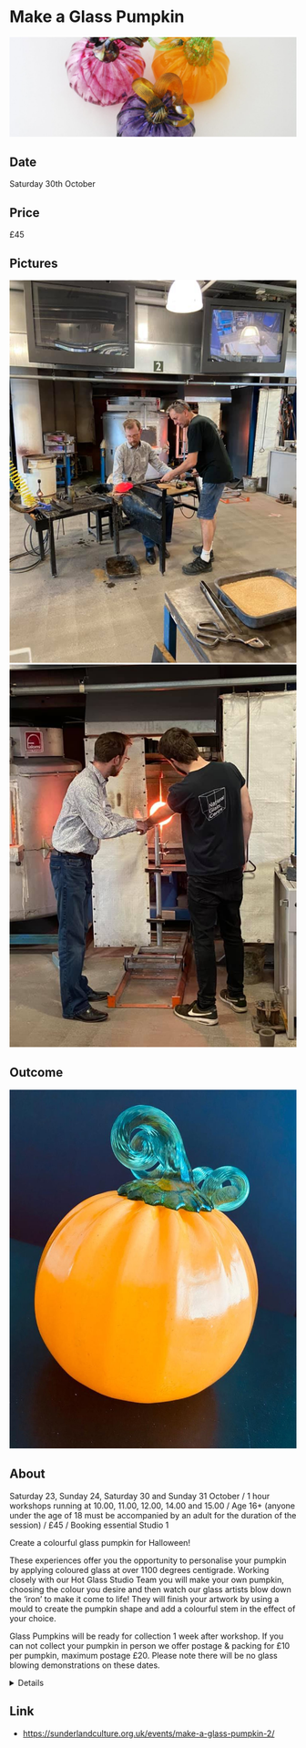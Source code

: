 # Make a Glass Pumpkin

![Pumpkin Hero](images/pumpkins-hero.jpg "Pumpkin Hero")

## Date

Saturday 30th October

## Price

£45

## Pictures

![Pumpkin](images/pumpkin_1.jpg "Pumpkin")
![Pumpkin](images/pumpkin_2.jpg "Pumpkin")

## Outcome

![Pumpkin](images/pumpkin.jpg "Pumpkin")

## About

Saturday 23, Sunday 24, Saturday 30 and Sunday 31 October / 1 hour workshops running at 10.00, 11.00, 12.00, 14.00 and 15.00 / Age 16+ (anyone under the age of 18 must be accompanied by an adult for the duration of the session) / £45 / Booking essential
Studio 1

Create a colourful glass pumpkin for Halloween!

These experiences offer you the opportunity to personalise your pumpkin by applying coloured glass at over 1100 degrees centigrade. Working closely with our Hot Glass Studio Team you will make your own pumpkin, choosing the colour you desire and then watch our glass artists blow down the ‘iron’ to make it come to life! They will finish your artwork by using a mould to create the pumpkin shape and add a colourful stem in the effect of your choice.

Glass Pumpkins will be ready for collection 1 week after workshop. If you can not collect your pumpkin in person we offer postage & packing for £10 per pumpkin, maximum postage £20. Please note there will be no glass blowing demonstrations on these dates.

<details>
Booking essential

Max 3 people per session.

Participants will be permitted to bring **one additional person** into the seating area during their experience.

Before booking, please take the time to read the additional information and delivery details below:

## Important Information

- **Collection** – Your pumpkin will be ready to collect, from the shop counter, 1 week after your workshop.
Delivery options – If you wish to have your pumpkin delivered to your home, please arrange and pay for this on the day you take part at our Visitor Services Desk. Postage and packing is £10 per pumpkin.
- **Refund/Exchanges** – Bookings for Pumpkin Experiences are non-refundable and dates/times are not transferable. However, you may transfer your experience to a friend or family member if required.
- **Age Restrictions** – This workshop requires no previous experience and is suitable for ages 16+. Please note that anyone under the age of 18 years old must be accompanied by an adult.
- **Suitability** – These workshops are suitable for most people, however, if you have any questions or concerns regarding mobility or safety then please contact the Visitor Services Desk on 0191 568 9700 & discuss whilst booking.
- **Duration** – This workshop lasts 1 hour and includes 3 participants per hour.
- **Breakages** – On rare occasions, your pumpkin may crack during the cooling process, if this happens we will make a replica/replacement pumpkin for you – in addition to your pumpkin which we will also give you if it is not deemed to be unsafe.
- **Dress Code** – Please make sure you are suitably dressed and wearing flat closed-toe shoes.
- **Water** – It is advisable to bring a small bottle of water with you to stay hydrated
- **COVID** – If you or a member of your party have tested positive for COVID-19, preventing you from attending an event or performance for which you have booked tickets, please contact us up to 24 hours before the event with evidence of a positive test and we will credit you or refund your tickets.  If you have purchased tickets for a performance via an approved agent, please see their booking terms and conditions for the event and contact them directly. If you show symptoms after your visit, please contact the NHS directly on 111 or 119 and follow government guidelines. We will send you a pre-event email ahead of your visit to keep you updated on the latest Covid-19 guidance. Please also check our website, which will be regularly updated with further details, updates and information – all information is correct at the time of publication and is subject to changes to Government guidelines.

All our events are subject to regular risk assessments and while we currently expect to deliver these sessions it may be necessary to cancel for safety reasons if we deem it to be in participants’ best interests.
</details>

## Link

- https://sunderlandculture.org.uk/events/make-a-glass-pumpkin-2/
